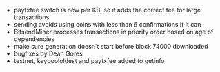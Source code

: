 ﻿* paytxfee switch is now per KB, so it adds the correct fee for large transactions
* sending avoids using coins with less than 6 confirmations if it can
* BitsendMiner processes transactions in priority order based on age of dependencies
* make sure generation doesn't start before block 74000 downloaded
* bugfixes by Dean Gores
* testnet, keypoololdest and paytxfee added to getinfo
